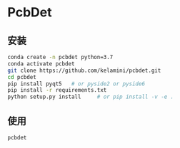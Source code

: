 # PcbDet


## 安装

```bash
conda create -n pcbdet python=3.7
conda activate pcbdet
git clone https://github.com/kelamini/pcbdet.git
cd pcbdet
pip install pyqt5   # or pyside2 or pyside6
pip install -r requirements.txt
python setup.py install     # or pip install -v -e .
```


## 使用

```bash
pcbdet
```
